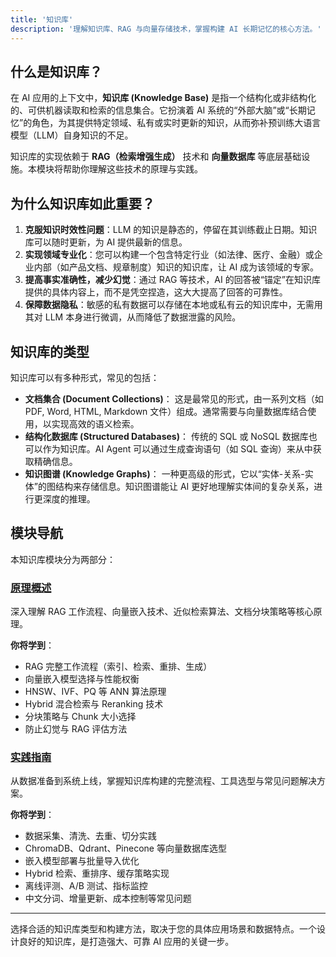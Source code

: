 ```yaml
---
title: '知识库'
description: '理解知识库、RAG 与向量存储技术，掌握构建 AI 长期记忆的核心方法。'
---
```


## 什么是知识库？

在 AI 应用的上下文中，**知识库 (Knowledge Base)** 是指一个结构化或非结构化的、可供机器读取和检索的信息集合。它扮演着 AI 系统的“外部大脑”或“长期记忆”的角色，为其提供特定领域、私有或实时更新的知识，从而弥补预训练大语言模型（LLM）自身知识的不足。

知识库的实现依赖于 **RAG（检索增强生成）** 技术和 **向量数据库** 等底层基础设施。本模块将帮助你理解这些技术的原理与实践。

## 为什么知识库如此重要？

1.  **克服知识时效性问题**：LLM 的知识是静态的，停留在其训练截止日期。知识库可以随时更新，为 AI 提供最新的信息。
2.  **实现领域专业化**：您可以构建一个包含特定行业（如法律、医疗、金融）或企业内部（如产品文档、规章制度）知识的知识库，让 AI 成为该领域的专家。
3.  **提高事实准确性，减少幻觉**：通过 RAG 等技术，AI 的回答被“锚定”在知识库提供的具体内容上，而不是凭空捏造，这大大提高了回答的可靠性。
4.  **保障数据隐私**：敏感的私有数据可以存储在本地或私有云的知识库中，无需用其对 LLM 本身进行微调，从而降低了数据泄露的风险。

## 知识库的类型

知识库可以有多种形式，常见的包括：

- **文档集合 (Document Collections)**：
  这是最常见的形式，由一系列文档（如 PDF, Word, HTML, Markdown 文件）组成。通常需要与向量数据库结合使用，以实现高效的语义检索。
- **结构化数据库 (Structured Databases)**：
  传统的 SQL 或 NoSQL 数据库也可以作为知识库。AI Agent 可以通过生成查询语句（如 SQL 查询）来从中获取精确信息。
- **知识图谱 (Knowledge Graphs)**：
  一种更高级的形式，它以“实体-关系-实体”的图结构来存储信息。知识图谱能让 AI 更好地理解实体间的复杂关系，进行更深度的推理。

## 模块导航

本知识库模块分为两部分：

### [原理概述](/advanced/knowledge-bases/principles)

深入理解 RAG 工作流程、向量嵌入技术、近似检索算法、文档分块策略等核心原理。

**你将学到**：

- RAG 完整工作流程（索引、检索、重排、生成）
- 向量嵌入模型选择与性能权衡
- HNSW、IVF、PQ 等 ANN 算法原理
- Hybrid 混合检索与 Reranking 技术
- 分块策略与 Chunk 大小选择
- 防止幻觉与 RAG 评估方法

### [实践指南](/advanced/knowledge-bases/implementation)

从数据准备到系统上线，掌握知识库构建的完整流程、工具选型与常见问题解决方案。

**你将学到**：

- 数据采集、清洗、去重、切分实践
- ChromaDB、Qdrant、Pinecone 等向量数据库选型
- 嵌入模型部署与批量导入优化
- Hybrid 检索、重排序、缓存策略实现
- 离线评测、A/B 测试、指标监控
- 中文分词、增量更新、成本控制等常见问题

---

选择合适的知识库类型和构建方法，取决于您的具体应用场景和数据特点。一个设计良好的知识库，是打造强大、可靠 AI 应用的关键一步。

